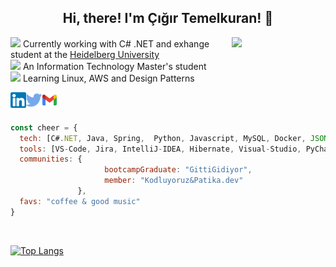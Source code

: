 <h2 align='center'> Hi, there! I'm Çığır Temelkuran! 👋 </h2>
<img align='right' src=https://media.giphy.com/media/mA1lWnH0loTFzWYoMl/source.gif?cid=790b76112a3a5e064e423b33885f9b52fa91749ff5fba7e5&rid=source.gif&ct=s" width="150">
<p><img src="https://media.giphy.com/media/QssGEmpkyEOhBCb7e1/giphy.gif" width="25"> Currently working with C# .NET and exhange student at the <a href="https://www.uni-heidelberg.de/en">Heidelberg University</a> </br><img src="https://media.giphy.com/media/JO4lo82apdtaltBhEN/source.gif" width="25"> An Information Technology Master's student </br><img src="https://media.giphy.com/media/U6M4L81SA1rVdfr8ZK/giphy.gif" width="25">  Learning Linux, AWS and Design Patterns 
</p>


[<img  width="25" src="social-media-logo/linkedin.png" align="left" />][linkedin]
[<img  width="25" src="social-media-logo/twitter.png" align="left" />][twitter]
[<img  width="25" src="social-media-logo/logo-gmail.png" align="left" />][gmail]

<br />
<br />
                                                                     

```javascript
const cheer = {
  tech: [C#.NET, Java, Spring,  Python, Javascript, MySQL, Docker, JSON, Git],
  tools: [VS-Code, Jira, IntelliJ-IDEA, Hibernate, Visual-Studio, PyCharm, Postman],
  communities: {
                     bootcampGraduate: "GittiGidiyor",
                     member: "Kodluyoruz&Patika.dev"                     
               },
  favs: "coffee & good music"
}
```
 <br />
                            
[![Top Langs](https://github-readme-stats.vercel.app/api/top-langs/?username=ctemelkuran&layout=compact&exclude_repo=cs50,safety-helmet-detection-yolov5&google-it-automation&theme=dark&)](https://github.com/ctemelkuran/github-readme-stats)


[twitter]: https://www.twitter.com/cigirtemelkuran
[linkedin]: https://www.linkedin.com/in/ctemelkuran
[gmail]: mailto:ctemelkuran@gmail.com


